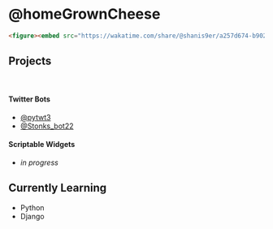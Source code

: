 # @homeGrownCheese

```html
<figure><embed src="https://wakatime.com/share/@shanis9er/a257d674-b902-4ff4-a6ef-b67169a6aed3.svg"></embed></figure>
```

## Projects
<br>


#### Twitter Bots 
- [@pytwt3](https://twitter.com/pytwt3)
- [@Stonks_bot22](https://twitter.com/Stonks_bot22)

#### Scriptable Widgets

- _in progress_


## Currently Learning

- Python
- Django
